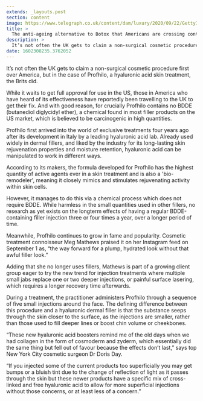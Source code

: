 ```yaml
--- 
extends: _layouts.post 
section: content 
image: https://www.telegraph.co.uk/content/dam/luxury/2020/09/22/GettyImages-1217293163_trans_NvBQzQNjv4BqxRrN1U02SKEbPHFWxoaSiC5LXTptqn_HWCMD5ST3MpY.jpg?impolicy=logo-overlay 
title: > 
  The anti-ageing alternative to Botox that Americans are crossing continents to try out 
description: > 
  It’s not often the UK gets to claim a non-surgical cosmetic procedure first over America, but in the case of Profhilo, a hyaluronic acid skin treatment, the Brits did.And with good reason, for crucially Profhilo contains no BDDE (butanediol diglycidyl ether), a chemical found in most filler products on the US market, which is believed to be carcinogenic in high quantities.Profhilo first arrived into the world of exclusive treatments four years ago after its development in Italy by a leading hyaluronic acid lab.Already used widely in dermal fillers, and liked by the industry for its long-lasting skin rejuvenation properties and moisture retention, hyaluronic acid can be manipulated to work in different ways.During a treatment, the practitioner administers Profhilo through a sequence of five small injections around the face. 
date: 1602308235.3762052 
--- 
```

It’s not often the UK gets to claim a non-surgical cosmetic procedure first over America, but in the case of Profhilo, a hyaluronic acid skin treatment, the Brits did.

While it waits to get full approval for use in the US, those in America who have heard of its effectiveness have reportedly been travelling to the UK to get their fix. And with good reason, for crucially Profhilo contains no BDDE (butanediol diglycidyl ether), a chemical found in most filler products on the US market, which is believed to be carcinogenic in high quantities.

Profhilo first arrived into the world of exclusive treatments four years ago after its development in Italy by a leading hyaluronic acid lab. Already used widely in dermal fillers, and liked by the industry for its long-lasting skin rejuvenation properties and moisture retention, hyaluronic acid can be manipulated to work in different ways.

According to its makers, the formula developed for Profhilo has the highest quantity of active agents ever in a skin treatment and is also a 'bio-remodeler', meaning it closely mimics and stimulates rejuvenating activity within skin cells.

However, it manages to do this via a chemical process which does not require BDDE. While harmless in the small quantities used in other fillers, no research as yet exists on the longterm effects of having a regular BDDE-containing filler injection three or four times a year, over a longer period of time.

Meanwhile, Profhilo continues to grow in fame and popularity. Cosmetic treatment connoisseur Meg Mathews praised it on her Instagram feed on September 1 as, “the way forward for a plump, hydrated look without that awful filler look.”

Adding that she no longer uses fillers, Mathews is part of a growing client group eager to try the new trend for injection treatments where multiple small jabs replace one or two deeper injections, or painful surface lasering, which requires a longer recovery time afterwards.

During a treatment, the practitioner administers Profhilo through a sequence of five small injections around the face. The defining difference between this procedure and a hyaluronic dermal filler is that the substance seeps through the skin closer to the surface, as the injections are smaller, rather than those used to fill deeper lines or boost chin volume or cheekbones.

“These new hyaluronic acid boosters remind me of the old days when we had collagen in the form of cosmoderm and zyderm, which essentially did the same thing but fell out of favour because the effects don’t last,” says top New York City cosmetic surgeon Dr Doris Day.

“If you injected some of the current products too superficially you may get bumps or a bluish tint due to the change of reflection of light as it passes through the skin but these newer products have a specific mix of cross-linked and free hyaluronic acid to allow for more superficial injections without those concerns, or at least less of a concern.”
